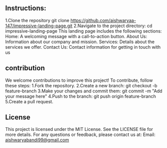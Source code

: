 
## Instructions:
1.Clone the repository
git clone https://github.com/aishwaryaa-147/impressive-landing-page.git
2.Navigate to the project directory:
cd impressive-landing-page
This landing page includes the following sections:
Home:
A welcoming message with a call-to-action button.
About Us:
Information about our company and mission.
Services:
Details about the services we offer.
Contact Us:
Contact information for getting in touch with us
## contribution
We welcome contributions to improve this project!
To contribute, follow these steps:
1.Fork the repository.
2.Create a new branch:
git checkout -b feature-branch
3.Make your changes and commit them:
git commit -m "Add your message here"
4.Push to the branch:
git push origin feature-branch
5.Create a pull request.
## License
This project is licensed under the MIT License. See the LICENSE file for more details.
For any questions or feedback, please contact us at:
Email: aishwaryabandi99@gmail.com



